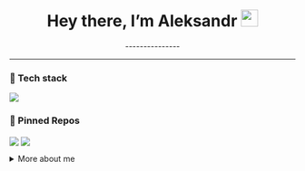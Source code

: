 <h1 align="center">Hey there, I’m Aleksandr <img src="https://raw.githubusercontent.com/<username>/<username>/main/wave.gif" width="30"></h1>

<p align="center">
  ---------------
</p>

---

### 🔧 Tech stack
<p align="left">
  <img src="https://skillicons.dev/icons?i=py,cpp,cs,java,haskell,docker,gitlab,latex" />
</p>

### 📌 Pinned Repos
<p align="left">
  <a href="https://github.com/<BearAx>/microservice‑kit"><img align="center" src="https://github-readme-stats.vercel.app/api/pin/?username=<BearAx>&repo=DirectoryWalker.cpp&theme=default" /></a>
  <a href="https://github.com/<BearAx>/aws‑infra"><img align="center" src="https://github-readme-stats.vercel.app/api/pin/?username=<BearAx>&repo=FSA_to_RegExp_Translator.hs&theme=default" /></a>
</p>

<details>
  <summary>More about me</summary>

  - 🗓 Experience:
  - 📫 How to reach me: <klorik900@gmail.com>
  - 📝 Latest blog: <blog URL>
</details>
